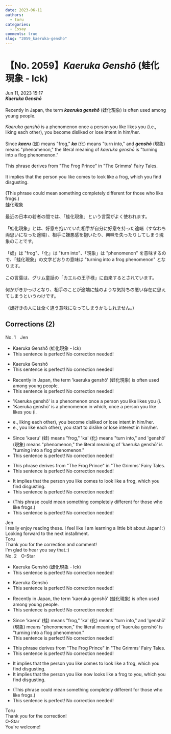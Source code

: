 ```yaml
---
date: 2023-06-11
authors:
  - toru
categories:
  - Essay
comments: true
slug: "2059_kaeruka-gensho"
---
```


# 【No. 2059】<strong><em>Kaeruka Genshō</strong></em> (蛙化現象 - Ick)
<div class="date">Jun 11, 2023 15:17</div>
<div id="post"><div id="body_show_ori">
<strong><em>Kaeruka Genshō</strong></em><br/><br/>Recently in Japan, the term <strong><em>kaeruka genshō</em></strong> (蛙化現象) is often used among young people.<br/><br/><em>Kaeruka genshō</em> is a phenomenon once a person you like likes you (i.e., liking each other), you become disliked or lose intent in him/her.<br/><br/>Since <strong><em>kaeru</em></strong> (蛙) means "frog," <strong><em>ka</em></strong> (化) means "turn into," and <strong><em>genshō</em></strong> (現象) means "phenomenon," the literal meaning of <em>kaeruka genshō</em> is "turning into a flog phenomenon."<br/><br/>This phrase derives from "The Frog Prince" in "The Grimms' Fairy Tales.<br/><br/>It implies that the person you like comes to look like a frog, which you find disgusting.<br/><br/>(This phrase could mean something completely different for those who like frogs.)
</div></div>

<!-- more -->

<div id="post_ja"><div id="body_show_mo">
蛙化現象<br/><br/>最近の日本の若者の間では、「蛙化現象」という言葉がよく使われます。<br/><br/>「蛙化現象」とは、好意を抱いていた相手が自分に好意を持った途端（すなわち両思いになった途端）、相手に嫌悪感を抱いたり、興味を失ったりしてしまう現象のことです。<br/><br/>「蛙」は "frog"、「化」は "turn into"、「現象」は "phenomenon" を意味するので、「蛙化現象」の文字どおりの意味は "turning into a frog phenomenon" となります。<br/><br/>この言葉は、グリム童話の「カエルの王子様」に由来するとされています。<br/><br/>何かがきかっけとなり、相手のことが途端に蛙のような気持ちの悪い存在に思えてしまうというわけです。<br/><br/>（蛙好きの人には全く違う意味になってしまうかもしれません。）
</div></div>

## Corrections (2)
<div id="block"><div class="first_name"> No. 1　<span class="just_name">Jen</span></div><div id="block2">
<ul class="correction_field">
<li class="incorrect">Kaeruka Genshō (蛙化現象 - Ick)</li>
<li class="corrected perfect">This sentence is perfect! No correction needed!</li>
</ul>
<ul class="correction_field">
<li class="incorrect">Kaeruka Genshō</li>
<li class="corrected perfect">This sentence is perfect! No correction needed!</li>
</ul>
<ul class="correction_field">
<li class="incorrect">Recently in Japan, the term 'kaeruka genshō' (蛙化現象) is often used among young people.</li>
<li class="corrected perfect">This sentence is perfect! No correction needed!</li>
</ul>
<ul class="correction_field">
<li class="incorrect">'Kaeruka genshō' is a phenomenon once a person you like likes you (i.</li>
<li class="corrected correct">
'Kaeruka genshō' is a phenomenon in which, once a person you like likes you (i.
</li>
</ul>
<ul class="correction_field">
<li class="incorrect">e., liking each other), you become disliked or lose intent in him/her.</li>
<li class="corrected correct">
e., you like each other), you start to dislike or lose interest in him/her.
</li>
</ul>
<ul class="correction_field">
<li class="incorrect">Since 'kaeru' (蛙) means "frog," 'ka' (化) means "turn into," and 'genshō' (現象) means "phenomenon," the literal meaning of 'kaeruka genshō' is "turning into a flog phenomenon."</li>
<li class="corrected perfect">This sentence is perfect! No correction needed!</li>
</ul>
<ul class="correction_field">
<li class="incorrect">This phrase derives from "The Frog Prince" in "The Grimms' Fairy Tales.</li>
<li class="corrected perfect">This sentence is perfect! No correction needed!</li>
</ul>
<ul class="correction_field">
<li class="incorrect">It implies that the person you like comes to look like a frog, which you find disgusting.</li>
<li class="corrected perfect">This sentence is perfect! No correction needed!</li>
</ul>
<ul class="correction_field">
<li class="incorrect">(This phrase could mean something completely different for those who like frogs.)</li>
<li class="corrected perfect">This sentence is perfect! No correction needed!</li>
</ul>
</div><div class="name"><span class="just_name">Jen</span><br>
I really enjoy reading these. I feel like I am learning a little bit about Japan! :) Looking forward to the next installment. 
</div>
<div class="name"><span class="just_name">Toru</span><br>
Thank you for the correction and comment!<br/>I'm glad to hear you say that.:)
</div>
</div>
<div id="block"><div class="first_name"> No. 2　<span class="just_name">O-Star</span></div><div id="block2">
<ul class="correction_field">
<li class="incorrect">Kaeruka Genshō (蛙化現象 - Ick)</li>
<li class="corrected perfect">This sentence is perfect! No correction needed!</li>
</ul>
<ul class="correction_field">
<li class="incorrect">Kaeruka Genshō</li>
<li class="corrected perfect">This sentence is perfect! No correction needed!</li>
</ul>
<ul class="correction_field">
<li class="incorrect">Recently in Japan, the term 'kaeruka genshō' (蛙化現象) is often used among young people.</li>
<li class="corrected perfect">This sentence is perfect! No correction needed!</li>
</ul>
<ul class="correction_field">
<li class="incorrect">Since 'kaeru' (蛙) means "frog," 'ka' (化) means "turn into," and 'genshō' (現象) means "phenomenon," the literal meaning of 'kaeruka genshō' is "turning into a flog phenomenon."</li>
<li class="corrected perfect">This sentence is perfect! No correction needed!</li>
</ul>
<ul class="correction_field">
<li class="incorrect">This phrase derives from "The Frog Prince" in "The Grimms' Fairy Tales.</li>
<li class="corrected perfect">This sentence is perfect! No correction needed!</li>
</ul>
<ul class="correction_field">
<li class="incorrect">It implies that the person you like comes to look like a frog, which you find disgusting.</li>
<li class="corrected correct">
It implies that the person you like <span class="f_bold">now looks like a frog to you</span>, which you find disgusting.
</li>
</ul>
<ul class="correction_field">
<li class="incorrect">(This phrase could mean something completely different for those who like frogs.)</li>
<li class="corrected perfect">This sentence is perfect! No correction needed!</li>
</ul>
</div><div class="name"><span class="just_name">Toru</span><br>
Thank you for the correction!
</div>
<div class="name"><span class="just_name">O-Star</span><br>
You're welcome!
</div>
</div>
